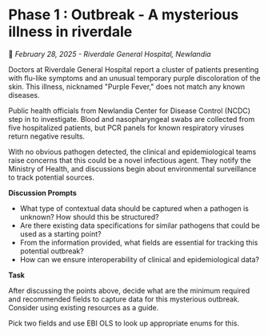# Phase 1 : Outbreak - A mysterious illness in riverdale

&#x1F4CD; *February 28, 2025 - Riverdale General Hospital, Newlandia*

Doctors at Riverdale General Hospital report a cluster of patients presenting with flu-like symptoms and an unusual temporary purple discoloration of the skin. This illness, nicknamed "Purple Fever," does not match any known diseases.

Public health officials from Newlandia Center for Disease Control (NCDC) step in to investigate. Blood and nasopharyngeal swabs are collected from five hospitalized patients, but PCR panels for known respiratory viruses return negative results.

With no obvious pathogen detected, the clinical and epidemiological teams raise concerns that this could be a novel infectious agent. They notify the Ministry of Health, and discussions begin about environmental surveillance to track potential sources.

**Discussion Prompts**

- What type of contextual data should be captured when a pathogen is unknown? How should this be structured?
- Are there existing data specifications for similar pathogens that could be used as a starting point?
- From the information provided, what fields are essential for tracking this potential outbreak?
- How can we ensure interoperability of clinical and epidemiological data?

**Task**

After discussing the points above, decide what are the minimum required and recommended fields to capture data for this mysterious outbreak. Consider using existing resources as a guide.

Pick two fields and use EBI OLS to look up appropriate enums for this.


